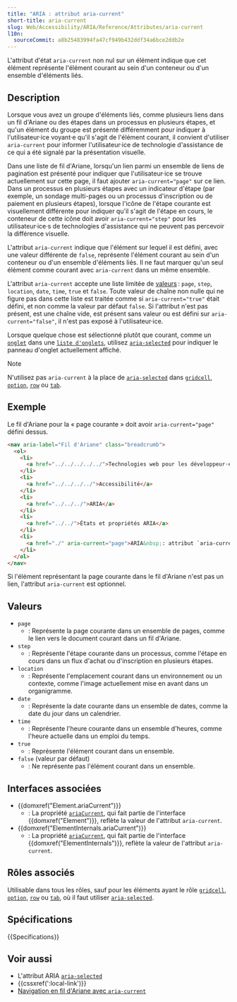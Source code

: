 ```yaml
---
title: "ARIA : attribut aria-current"
short-title: aria-current
slug: Web/Accessibility/ARIA/Reference/Attributes/aria-current
l10n:
  sourceCommit: a8b25483994fa47cf949b432ddf34a6bce2ddb2e
---
```


L'attribut d'état `aria-current` non nul sur un élément indique que cet élément représente l'élément courant au sein d'un conteneur ou d'un ensemble d'éléments liés.

## Description

Lorsque vous avez un groupe d'éléments liés, comme plusieurs liens dans un fil d'Ariane ou des étapes dans un processus en plusieurs étapes, et qu'un élément du groupe est présenté différemment pour indiquer à l'utilisateur·ice voyant·e qu'il s'agit de l'élément courant, il convient d'utiliser `aria-current` pour informer l'utilisateur·ice de technologie d'assistance de ce qui a été signalé par la présentation visuelle.

Dans une liste de fil d'Ariane, lorsqu'un lien parmi un ensemble de liens de pagination est présenté pour indiquer que l'utilisateur·ice se trouve actuellement sur cette page, il faut ajouter `aria-current="page"` sur ce lien. Dans un processus en plusieurs étapes avec un indicateur d'étape (par exemple, un sondage multi-pages ou un processus d'inscription ou de paiement en plusieurs étapes), lorsque l'icône de l'étape courante est visuellement différente pour indiquer qu'il s'agit de l'étape en cours, le conteneur de cette icône doit avoir `aria-current="step"` pour les utilisateur·ice·s de technologies d'assistance qui ne peuvent pas percevoir la différence visuelle.

L'attribut `aria-current` indique que l'élément sur lequel il est défini, avec une valeur différente de `false`, représente l'élément courant au sein d'un conteneur ou d'un ensemble d'éléments liés. Il ne faut marquer qu'un seul élément comme courant avec `aria-current` dans un même ensemble.

L'attribut `aria-current` accepte une liste limitée de [valeurs](#valeurs) : `page`, `step`, `location`, `date`, `time`, `true` et `false`. Toute valeur de chaîne non nulle qui ne figure pas dans cette liste est traitée comme si `aria-current="true"` était défini, et non comme la valeur par défaut `false`. Si l'attribut n'est pas présent, est une chaîne vide, est présent sans valeur ou est défini sur `aria-current="false"`, il n'est pas exposé à l'utilisateur·ice.

Lorsque quelque chose est sélectionné plutôt que courant, comme un [`onglet`](/fr/docs/Web/Accessibility/ARIA/Reference/Roles/tab_role) dans une [`liste d'onglets`](/fr/docs/Web/Accessibility/ARIA/Reference/Roles/tablist_role), utilisez [`aria-selected`](/fr/docs/Web/Accessibility/ARIA/Reference/Attributes/aria-selected) pour indiquer le panneau d'onglet actuellement affiché.

> [!NOTE]
> N'utilisez pas `aria-current` à la place de [`aria-selected`](/fr/docs/Web/Accessibility/ARIA/Reference/Attributes/aria-selected) dans [`gridcell`](/fr/docs/Web/Accessibility/ARIA/Reference/Roles/gridcell_role), [`option`](/fr/docs/Web/Accessibility/ARIA/Reference/Roles/option_role), [`row`](/fr/docs/Web/Accessibility/ARIA/Reference/Roles/row_role) ou [`tab`](/fr/docs/Web/Accessibility/ARIA/Reference/Roles/tab_role).

## Exemple

Le fil d'Ariane pour la «&nbsp;page courante&nbsp;» doit avoir `aria-current="page"` défini dessus.

```html
<nav aria-label="Fil d'Ariane" class="breadcrumb">
  <ol>
    <li>
      <a href="../../../../../">Technologies web pour les développeur·euse·s</a>
    </li>
    <li>
      <a href="../../../../">Accessibilité</a>
    </li>
    <li>
      <a href="../../../">ARIA</a>
    </li>
    <li>
      <a href="../../">États et propriétés ARIA</a>
    </li>
    <li>
      <a href="./" aria-current="page">ARIA&nbsp;: attribut `aria-current`</a>
    </li>
  </ol>
</nav>
```

Si l'élément représentant la page courante dans le fil d'Ariane n'est pas un lien, l'attribut `aria-current` est optionnel.

## Valeurs

- `page`
  - : Représente la page courante dans un ensemble de pages, comme le lien vers le document courant dans un fil d'Ariane.
- `step`
  - : Représente l'étape courante dans un processus, comme l'étape en cours dans un flux d'achat ou d'inscription en plusieurs étapes.
- `location`
  - : Représente l'emplacement courant dans un environnement ou un contexte, comme l'image actuellement mise en avant dans un organigramme.
- `date`
  - : Représente la date courante dans un ensemble de dates, comme la date du jour dans un calendrier.
- `time`
  - : Représente l'heure courante dans un ensemble d'heures, comme l'heure actuelle dans un emploi du temps.
- `true`
  - : Représente l'élément courant dans un ensemble.
- `false` (valeur par défaut)
  - : Ne représente pas l'élément courant dans un ensemble.

## Interfaces associées

- {{domxref("Element.ariaCurrent")}}
  - : La propriété [`ariaCurrent`](/fr/docs/Web/API/Element/ariaCurrent), qui fait partie de l'interface {{domxref("Element")}}, reflète la valeur de l'attribut `aria-current`.
- {{domxref("ElementInternals.ariaCurrent")}}
  - : La propriété [`ariaCurrent`](/fr/docs/Web/API/ElementInternals/ariaCurrent), qui fait partie de l'interface {{domxref("ElementInternals")}}, reflète la valeur de l'attribut `aria-current`.

## Rôles associés

Utilisable dans tous les rôles, sauf pour les éléments ayant le rôle [`gridcell`](/fr/docs/Web/Accessibility/ARIA/Reference/Roles/gridcell_role), [`option`](/fr/docs/Web/Accessibility/ARIA/Reference/Roles/option_role), [`row`](/fr/docs/Web/Accessibility/ARIA/Reference/Roles/row_role) ou [`tab`](/fr/docs/Web/Accessibility/ARIA/Reference/Roles/tab_role), où il faut utiliser [`aria-selected`](/fr/docs/Web/Accessibility/ARIA/Reference/Attributes/aria-selected).

## Spécifications

{{Specifications}}

## Voir aussi

- L'attribut ARIA [`aria-selected`](/fr/docs/Web/Accessibility/ARIA/Reference/Attributes/aria-selected)
- {{cssxref(':local-link')}}
- [Navigation en fil d'Ariane avec `aria-current`](/fr/docs/Web/CSS/Layout_cookbook/Breadcrumb_Navigation)
